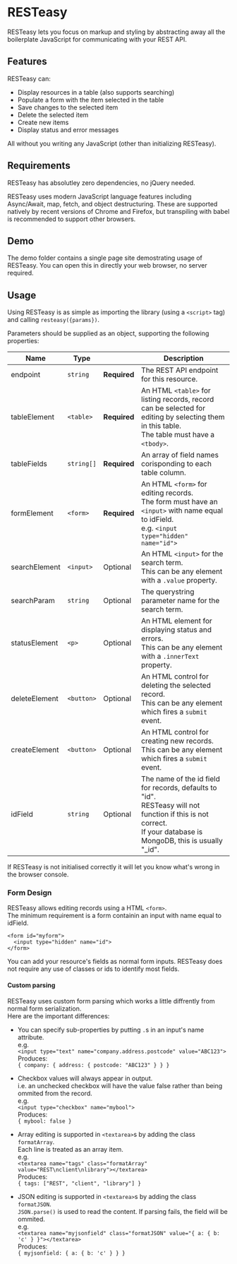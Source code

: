 # RESTeasy
RESTeasy lets you focus on markup and styling by abstracting away all the boilerplate JavaScript for communicating with your REST API.

## Features
RESTeasy can:
- Display resources in a table (also supports searching)
- Populate a form with the item selected in the table
- Save changes to the selected item
- Delete the selected item
- Create new items
- Display status and error messages

All without you writing any JavaScript (other than initializing RESTeasy).

## Requirements
RESTeasy has absolutley zero dependencies, no jQuery needed.

RESTeasy uses modern JavaScript language features including Async/Await, map, fetch, and object destructuring. These are supported natively by recent versions of Chrome and Firefox, but transpiling with babel is recommended to support other browsers.

## Demo
The demo folder contains a single page site demostrating usage of RESTeasy. You can open this in directly your web browser, no server required.

## Usage
Using RESTeasy is as simple as importing the library (using a `<script>` tag) and calling `resteasy({params})`.

Parameters should be supplied as an object, supporting the following properties:

Name          | Type      |               | Description
------------- | --------- | ------------- | -------------- 
endpoint      |`string`   | **Required**  | The REST API endpoint for this resource.
tableElement  |`<table>`  | **Required**  | An HTML `<table>` for listing records, record can be selected for editing by selecting them in this table. <br>The table must have a `<tbody>`.
tableFields   |`string[]` | **Required**  | An array of field names corisponding to each table column.
formElement   |`<form>`   | **Required**  | An HTML `<form>` for editing records. <br>The form must have an `<input>` with name equal to idField. <br>e.g. `<input type="hidden" name="id">`
searchElement | `<input>` | Optional      | An HTML `<input>` for the search term. <br>This can be any element with a `.value` property.
searchParam   | `string`  | Optional      | The querystring parameter name for the search term.
statusElement | `<p>`     | Optional      | An HTML element for displaying status and errors. <br>This can be any element with a `.innerText` property.
deleteElement |`<button>` | Optional      | An HTML control for deleting the selected record. <br>This can be any element which fires a `submit` event.
createElement |`<button>` | Optional      | An HTML control for creating new records. <br>This can be any element which fires a `submit` event.
idField       |`string`   | Optional      | The name of the id field for records, defaults to "id". <br>RESTeasy will not function if this is not correct. <br>If your database is MongoDB, this is usually "_id".

If RESTeasy is not initialised correctly it will let you know what's wrong in the browser console.

### Form Design
RESTeasy allows editing records using a HTML `<form>`.  
The minimum requirement is a form containin an input with name equal to idField.  
```
<form id="myform">
  <input type="hidden" name="id">
</form>
```
You can add your resource's fields as normal form inputs. RESTeasy does not require any use of classes or ids to identify most fields.

#### Custom parsing
RESTeasy uses custom form parsing which works a little diffrently from normal form serialization.  
Here are the important differences:

- You can specify sub-properties by putting `.`s in an input's name attribute.   
e.g.   
`<input type="text" name="company.address.postcode" value="ABC123">`  
Produces:   
`{ company: { address: { postcode: "ABC123" } } }`

- Checkbox values will always appear in output.   
i.e. an unchecked checkbox will have the value false rather than being ommited from the record.   
e.g.   
`<input type="checkbox" name="mybool">`   
Produces:   
`{ mybool: false }`

- Array editing is supported in `<textarea>`s by adding the class `formatArray`.   
Each line is treated as an array item.   
e.g.   
`<textarea name="tags" class="formatArray" value="REST\nclient\nlibrary"></textarea>`   
Produces:   
`{ tags: ["REST", "client", "library"] }`

- JSON editing is supported in `<textarea>`s by adding the class `formatJSON`.   
`JSON.parse()` is used to read the content. If parsing fails, the field will be ommited.      
e.g.   
`<textarea name="myjsonfield" class="formatJSON" value="{ a: { b: 'c' } }"></textarea>`   
Produces:   
`{ myjsonfield: { a: { b: 'c' } } }`
